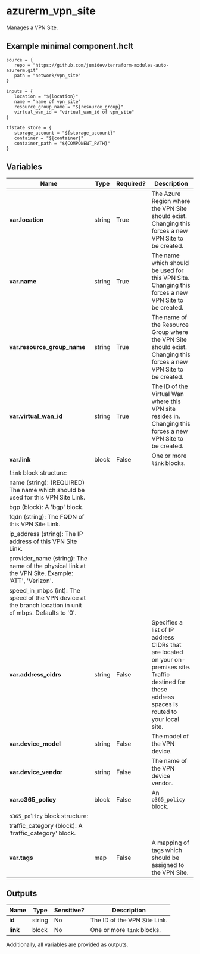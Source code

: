 # azurerm_vpn_site

Manages a VPN Site.

## Example minimal component.hclt

```hcl
source = {
   repo = "https://github.com/jumidev/terraform-modules-auto-azurerm.git" 
   path = "network/vpn_site" 
}

inputs = {
   location = "${location}" 
   name = "name of vpn_site" 
   resource_group_name = "${resource_group}" 
   virtual_wan_id = "virtual_wan_id of vpn_site" 
}

tfstate_store = {
   storage_account = "${storage_account}" 
   container = "${container}" 
   container_path = "${COMPONENT_PATH}" 
}

```

## Variables

| Name | Type | Required? |  Description |
| ---- | ---- | --------- |  ----------- |
| **var.location** | string | True | The Azure Region where the VPN Site should exist. Changing this forces a new VPN Site to be created. | 
| **var.name** | string | True | The name which should be used for this VPN Site. Changing this forces a new VPN Site to be created. | 
| **var.resource_group_name** | string | True | The name of the Resource Group where the VPN Site should exist. Changing this forces a new VPN Site to be created. | 
| **var.virtual_wan_id** | string | True | The ID of the Virtual Wan where this VPN site resides in. Changing this forces a new VPN Site to be created. | 
| **var.link** | block | False | One or more `link` blocks. | 
| `link` block structure: || 
|   name (string): (REQUIRED) The name which should be used for this VPN Site Link. ||
|   bgp (block): A 'bgp' block. ||
|   fqdn (string): The FQDN of this VPN Site Link. ||
|   ip_address (string): The IP address of this VPN Site Link. ||
|   provider_name (string): The name of the physical link at the VPN Site. Example: 'ATT', 'Verizon'. ||
|   speed_in_mbps (int): The speed of the VPN device at the branch location in unit of mbps. Defaults to '0'. ||
| **var.address_cidrs** | string | False | Specifies a list of IP address CIDRs that are located on your on-premises site. Traffic destined for these address spaces is routed to your local site. | 
| **var.device_model** | string | False | The model of the VPN device. | 
| **var.device_vendor** | string | False | The name of the VPN device vendor. | 
| **var.o365_policy** | block | False | An `o365_policy` block. | 
| `o365_policy` block structure: || 
|   traffic_category (block): A 'traffic_category' block. ||
| **var.tags** | map | False | A mapping of tags which should be assigned to the VPN Site. | 



## Outputs

| Name | Type | Sensitive? | Description |
| ---- | ---- | --------- | --------- |
| **id** | string | No  | The ID of the VPN Site Link. | 
| **link** | block | No  | One or more `link` blocks. | 

Additionally, all variables are provided as outputs.
